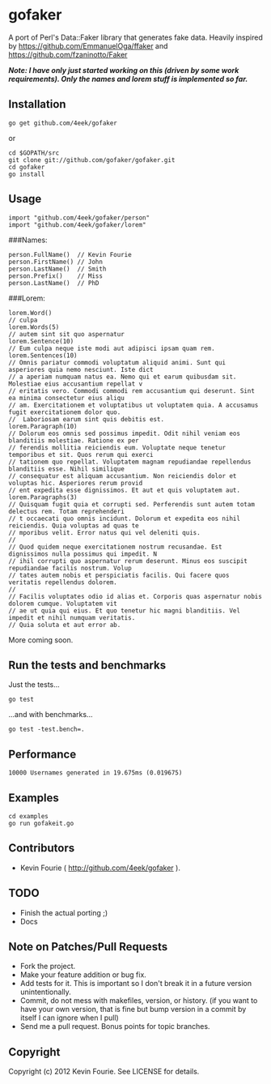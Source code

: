 # gofaker

A port of Perl's Data::Faker library that generates fake data.
Heavily inspired by https://github.com/EmmanuelOga/ffaker and https://github.com/fzaninotto/Faker

***Note: I have only just started working on this (driven by some work requirements). Only the names and lorem stuff is implemented so far.***

## Installation

    go get github.com/4eek/gofaker

or

    cd $GOPATH/src
    git clone git://github.com/gofaker/gofaker.git
    cd gofaker
    go install

## Usage

    import "github.com/4eek/gofaker/person"
    import "github.com/4eek/gofaker/lorem"

###Names:

    person.FullName()  // Kevin Fourie
    person.FirstName() // John
    person.LastName()  // Smith
    person.Prefix()    // Miss
    person.LastName()  // PhD

###Lorem:

    lorem.Word()
    // culpa
    lorem.Words(5)
    // autem sint sit quo aspernatur
    lorem.Sentence(10)
    // Eum culpa neque iste modi aut adipisci ipsam quam rem. 
    lorem.Sentences(10)
    // Omnis pariatur commodi voluptatum aliquid animi. Sunt qui asperiores quia nemo nesciunt. Iste dict
    // a aperiam numquam natus ea. Nemo qui et earum quibusdam sit. Molestiae eius accusantium repellat v
    // eritatis vero. Commodi commodi rem accusantium qui deserunt. Sint ea minima consectetur eius aliqu
    // am. Exercitationem et voluptatibus ut voluptatem quia. A accusamus fugit exercitationem dolor quo.
    //  Laboriosam earum sint quis debitis est.
    lorem.Paragraph(10)
    // Dolorum eos omnis sed possimus impedit. Odit nihil veniam eos blanditiis molestiae. Ratione ex per
    // ferendis mollitia reiciendis eum. Voluptate neque tenetur temporibus et sit. Quos rerum qui exerci
    // tationem quo repellat. Voluptatem magnam repudiandae repellendus blanditiis esse. Nihil similique 
    // consequatur est aliquam accusantium. Non reiciendis dolor et voluptas hic. Asperiores rerum provid
    // ent expedita esse dignissimos. Et aut et quis voluptatem aut.
    lorem.Paragraphs(3)
    // Quisquam fugit quia et corrupti sed. Perferendis sunt autem totam delectus rem. Totam reprehenderi
    // t occaecati quo omnis incidunt. Dolorum et expedita eos nihil reiciendis. Quia voluptas ad quas te
    // mporibus velit. Error natus qui vel deleniti quis.
    //
    // Quod quidem neque exercitationem nostrum recusandae. Est dignissimos nulla possimus qui impedit. N
    // ihil corrupti quo aspernatur rerum deserunt. Minus eos suscipit repudiandae facilis nostrum. Volup
    // tates autem nobis et perspiciatis facilis. Qui facere quos veritatis repellendus dolorem.
    //
    // Facilis voluptates odio id alias et. Corporis quas aspernatur nobis dolorem cumque. Voluptatem vit
    // ae ut quia qui eius. Et quo tenetur hic magni blanditiis. Vel impedit et nihil numquam veritatis. 
    // Quia soluta et aut error ab.

More coming soon.

## Run the tests and benchmarks

Just the tests...

    go test

...and with benchmarks...

    go test -test.bench=.

## Performance

    10000 Usernames generated in 19.675ms (0.019675)

## Examples

    cd examples
    go run gofakeit.go

## Contributors

* Kevin Fourie ( http://github.com/4eek/gofaker ).

## TODO

* Finish the actual porting ;)
* Docs

## Note on Patches/Pull Requests

* Fork the project.
* Make your feature addition or bug fix.
* Add tests for it. This is important so I don't break it in a future version unintentionally.
* Commit, do not mess with makefiles, version, or history.
  (if you want to have your own version, that is fine but bump version in a commit by itself I can ignore when I pull)
* Send me a pull request. Bonus points for topic branches.

## Copyright

Copyright (c) 2012 Kevin Fourie. See LICENSE for details.

